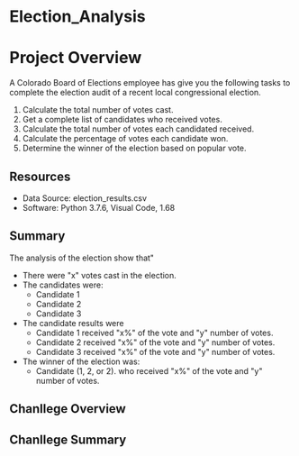# Election_Analysis

# Project Overview
A Colorado Board of Elections employee has give you the following tasks to complete the election audit of a recent local congressional election.

1. Calculate the total number of votes cast.
2. Get a complete list of candidates who received votes.
3. Calculate the total number of votes each candidated received.
4. Calculate the percentage of votes each candidate won.
5. Determine the winner of the election based on popular vote.

## Resources
- Data Source: election_results.csv
- Software: Python 3.7.6, Visual Code, 1.68

## Summary
The analysis of the election show that"
- There were "x" votes cast in the election.
- The candidates were:
  - Candidate 1
  - Candidate 2
  - Candidate 3
- The candidate results were
  - Candidate 1 received "x%" of the vote and "y" number of votes.
  - Candidate 2 received "x%" of the vote and "y" number of votes.
  - Candidate 3 received "x%" of the vote and "y" number of votes.
- The winner of the election was:
  - Candidate (1, 2, or 2). who received "x%" of the vote and "y" number of votes.

## Chanllege Overview

## Chanllege Summary
